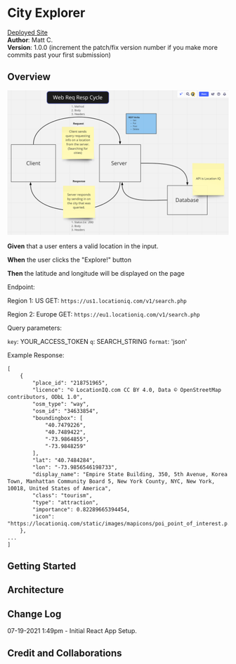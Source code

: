 # City Explorer

[Deployed Site](https://mc-city-explorer.netlify.app/) <br>
**Author**: Matt C. <br>
**Version**: 1.0.0 (increment the patch/fix version number if you make more commits past your first submission)

## Overview
<!-- Provide a high level overview of what this application is and why you are building it, beyond the fact that it's an assignment for this class. (i.e. What's your problem domain?) -->
![whiteboard](./src/lab06-whiteboard.png)

**Given** that a user enters a valid location in the input.

**When** the user clicks the "Explore!" button

**Then** the latitude and longitude will be displayed on the page

Endpoint:

Region 1: US
GET: `https://us1.locationiq.com/v1/search.php`

Region 2: Europe
GET: `https://eu1.locationiq.com/v1/search.php`

Query parameters:

`key`: YOUR_ACCESS_TOKEN
`q`: SEARCH_STRING
`format`: 'json'


Example Response:

```
[
    {
        "place_id": "218751965",
        "licence": "© LocationIQ.com CC BY 4.0, Data © OpenStreetMap contributors, ODbL 1.0",
        "osm_type": "way",
        "osm_id": "34633854",
        "boundingbox": [
            "40.7479226",
            "40.7489422",
            "-73.9864855",
            "-73.9848259"
        ],
        "lat": "40.7484284",
        "lon": "-73.9856546198733",
        "display_name": "Empire State Building, 350, 5th Avenue, Korea Town, Manhattan Community Board 5, New York County, NYC, New York, 10018, United States of America",
        "class": "tourism",
        "type": "attraction",
        "importance": 0.82289665394454,
        "icon": "https://locationiq.com/static/images/mapicons/poi_point_of_interest.p.20.png"
    },
...
]
```

## Getting Started
<!-- What are the steps that a user must take in order to build this app on their own machine and get it running? -->

## Architecture
<!-- Provide a detailed description of the application design. What technologies (languages, libraries, etc) you're using, and any other relevant design information. -->

## Change Log
<!-- Use this area to document the iterative changes made to your application as each feature is successfully implemented. Use time stamps. Here's an example:

01-01-2001 4:59pm - Application now has a fully-functional express server, with a GET route for the location resource. -->

07-19-2021 1:49pm - Initial React App Setup.

## Credit and Collaborations
<!-- Give credit (and a link) to other people or resources that helped you build this application. -->